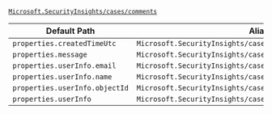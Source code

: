 [`Microsoft.SecurityInsights/cases/comments`](https://docs.microsoft.com/en-us/azure/templates/microsoft.securityinsights/cases/comments)

| Default Path | Alias |
|---|---|
| `properties.createdTimeUtc` | `Microsoft.SecurityInsights/cases/comments/createdTimeUtc` |
| `properties.message` | `Microsoft.SecurityInsights/cases/comments/message` |
| `properties.userInfo.email` | `Microsoft.SecurityInsights/cases/comments/userInfo.email` |
| `properties.userInfo.name` | `Microsoft.SecurityInsights/cases/comments/userInfo.name` |
| `properties.userInfo.objectId` | `Microsoft.SecurityInsights/cases/comments/userInfo.objectId` |
| `properties.userInfo` | `Microsoft.SecurityInsights/cases/comments/userInfo` |

